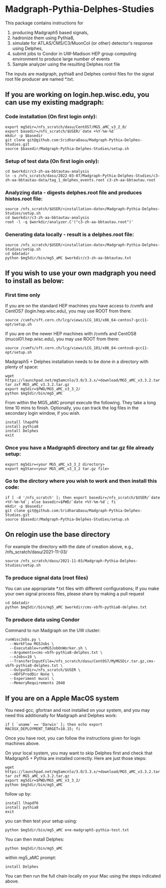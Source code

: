 # Madgraph-Pythia-Delphes-Studies

This package contains instructions for
1) producing Madgraph5 based signals,
2) hadronize them using Pythia8,
3) simulate for ATLAS/CMS/C3/MuonCol (or other) detector's response using Delphes,
4) submit jobs to Condor in UW-Madison HEP group computing environment to produce large number of events
5) Sample analyzer using the resulting Delphes root file

The inputs are madgraph, pythia8 and Delphes control files for the signal root file producer are named *.txt.

## If you are working on login.hep.wisc.edu, you can use my existing madgraph:

### Code installation (On first login only):

```
export mg5dir=/nfs_scratch/dasu/CentOS7/MG5_aMC_v3_2_0/
export basedir=/nfs_scratch/$USER/`date +%Y-%m-%d`
mkdir -p $basedir
git clone git@github.com:SridharaDasu/Madgraph-Pythia-Delphes-Studies.git
source $basedir/Madgraph-Pythia-Delphes-Studies/setup.sh
```

### Setup of test data (On first login only):
```
cd $workdir/c3-zh-aa-bbtautau-analysis
ln -s /nfs_scratch/dasu/2022-03-07/Madgraph-Pythia-Delphes-Studies/c3-zh-aa-bbtautau-data/tag_1_delphes_events.root c3-zh-aa-bbtautau.root
```

### Analyzing data - digests delphes.root file and produces histos.root file:
```
source /nfs_scratch/$USER/<installation-date>/Madgraph-Pythia-Delphes-Studies/setup.sh
cd $workdir/c3-zh-aa-bbtautau-analysis
root -l -q $workdir/analyzer.C'("c3-zh-aa-bbtautau.root")'
```

### Generating data locally - result is a delphes.root file:
```
source /nfs_scratch/$USER/<installation-date>/Madgraph-Pythia-Delphes-Studies/setup.sh
cd $datadir
python $mg5dir/bin/mg5_aMC $workdir/c3-zh-aa-bbtautau.txt
```

## If you wish to use your own madgraph you need to install as below:

### First time only

If you are on the standard HEP machines you have access to /cvmfs and CentOS7 (login.hep.wisc.edu), you may use ROOT from there:

```
source /cvmfs/sft.cern.ch/lcg/views/LCG_101/x86_64-centos7-gcc11-opt/setup.sh 
```

If you are on the newer HEP machines with /cvmfs and CentOS8 (mucol01.hep.wisc.edu), you may use ROOT from there:

```
source /cvmfs/sft.cern.ch/lcg/views/LCG_101/x86_64-centos8-gcc11-opt/setup.sh
```

Madgraph5 + Delphes installation needs to be done in a directory with plenty of space:

```
wget https://launchpad.net/mg5amcnlo/3.0/3.3.x/+download/MG5_aMC_v3.3.2.tar.gz
tar zxf MG5_aMC_v3.3.2.tar.gz 
export mg5dir=$PWD/MG5_aMC_v3_3_2/
python $mg5dir/bin/mg5_aMC
```

From within the MG5_aMC prompt execute the following. They take a long time 10 mins to finish.
Optionally, you can track the log files in the secondary login window, if you wish.

```
install lhapdf6
install pythia8
install Delphes
exit
```

### Once you have a Madgraph5 directory and tar.gz file already setup:

```
export mg5dir=<your MG5_aMC_v3_3_2 directory>
export mg5tar=<your MG5_aMC_v3_3_2 tar.gz file>
```

### Go to the dirctory where you wish to work and then install this code:

```
if [ -d '/nfs_scratch' ]; then export basedir=/nfs_scratch/$USER/`date +%Y-%m-%d`; else basedir=$PWD/`date +%Y-%m-%d`; fi
mkdir -p $basedir
git clone git@github.com:SridharaDasu/Madgraph-Pythia-Delphes-Studies.git
source $basedir/Madgraph-Pythia-Delphes-Studies/setup.sh
```

## On relogin use the base directory

For example the directory with the date of creation above, e.g., /nfs_scratch/dasu/2021-11-03/

```
source /nfs_scratch/dasu/2021-11-03/Madgraph-Pythia-Delphes-Studies/setup.sh
```

### To produce signal data (root files)

You can use appropriate *.txt files with different configurations; If you make your own signal process files, please share by making a pull request

```
cd $datadir
python $mg5dir/bin/mg5_aMC $workdir/cms-vbfh-pythia8-delphes.txt
```

### To produce data using Condor

Command to run Madgraph on the UW cluster:

```
runWiscJobs.py \
  --WorkFlow MG5Jobs \
  --Executable=runMG5JobOnWorker.sh \
  --Arguments=cms-vbfh-pythia8-delphes.txt \
  --nJobs=10 \
  --TransferInputFile=/nfs_scratch/dasu/CentOS7/MyMG5Dir.tar.gz,cms-vbfh-pythia8-delphes.txt \
  --OutputDir=/nfs_scratch/$USER \
  --HDFSProdDir None \
  --Experiment mucol \
  --MemoryRequirements 2048
```

## If you are on a Apple MacOS system

You need gcc, gfortran and root installed on your system, and you may need this additionally for Madgraph and Delphes work:

```
if [ `uname` == 'Darwin' ]; then echo export MACOSX_DEPLOYMENT_TARGET=10.15; fi
```

Once you have root, you can follow the instructions given for login machines above.

On your local system, you may want to skip Delphes first and check that Madgraph5 + Pythia are installed correctly. Here are just those steps:

```
wget https://launchpad.net/mg5amcnlo/3.0/3.3.x/+download/MG5_aMC_v3.3.2.tar.gz
tar zxf MG5_aMC_v3.3.2.tar.gz 
export mg5dir=$PWD/MG5_aMC_v3_3_2/
python $mg5dir/bin/mg5_aMC
```

follow up by:

```
install lhapdf6
install pythia8
exit
```

you can then test your setup using:

```
python $mg5dir/bin/mg5_aMC e+e-madgraph5-pythia-test.txt
```

You can then install Delphes:

```
python $mg5dir/bin/mg5_aMC
```

within mg5_aMC prompt:

```
install Delphes
```

You can then run the full chain locally on your Mac using the steps indicated above.

